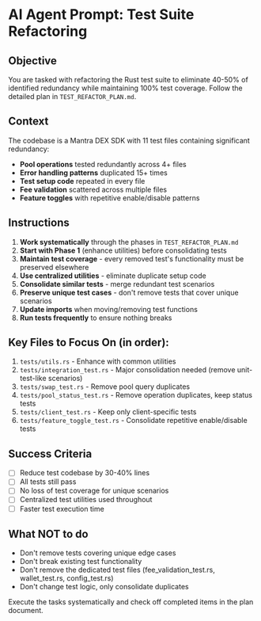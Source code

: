 # AI Agent Prompt: Test Suite Refactoring

## Objective
You are tasked with refactoring the Rust test suite to eliminate 40-50% of identified redundancy while maintaining 100% test coverage. Follow the detailed plan in `TEST_REFACTOR_PLAN.md`.

## Context
The codebase is a Mantra DEX SDK with 11 test files containing significant redundancy:
- **Pool operations** tested redundantly across 4+ files  
- **Error handling patterns** duplicated 15+ times
- **Test setup code** repeated in every file
- **Fee validation** scattered across multiple files
- **Feature toggles** with repetitive enable/disable patterns

## Instructions
1. **Work systematically** through the phases in `TEST_REFACTOR_PLAN.md`
2. **Start with Phase 1** (enhance utilities) before consolidating tests
3. **Maintain test coverage** - every removed test's functionality must be preserved elsewhere
4. **Use centralized utilities** - eliminate duplicate setup code
5. **Consolidate similar tests** - merge redundant test scenarios
6. **Preserve unique test cases** - don't remove tests that cover unique scenarios
7. **Update imports** when moving/removing test functions
8. **Run tests frequently** to ensure nothing breaks

## Key Files to Focus On (in order):
1. `tests/utils.rs` - Enhance with common utilities
2. `tests/integration_test.rs` - Major consolidation needed (remove unit-test-like scenarios)  
3. `tests/swap_test.rs` - Remove pool query duplicates
4. `tests/pool_status_test.rs` - Remove operation duplicates, keep status tests
5. `tests/client_test.rs` - Keep only client-specific tests
6. `tests/feature_toggle_test.rs` - Consolidate repetitive enable/disable tests

## Success Criteria
- [ ] Reduce test codebase by 30-40% lines
- [ ] All tests still pass
- [ ] No loss of test coverage for unique scenarios
- [ ] Centralized test utilities used throughout
- [ ] Faster test execution time

## What NOT to do
- Don't remove tests covering unique edge cases
- Don't break existing test functionality
- Don't remove the dedicated test files (fee_validation_test.rs, wallet_test.rs, config_test.rs)
- Don't change test logic, only consolidate duplicates

Execute the tasks systematically and check off completed items in the plan document. 